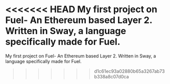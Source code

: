 <<<<<<< HEAD
My first project on Fuel- An Ethereum based Layer 2. Written in Sway, a language specifically made for Fuel.
=======
My first project on Fuel- An Ethereum based Layer 2. Written in Sway, a language specifically made for Fuel.
>>>>>>> d1c61ec93a02880b65a3267ab73b338a8c07d0ca
